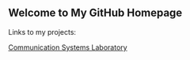 ## Welcome to My GitHub Homepage

Links to my projects:

[Communication Systems Laboratory](https://roozbehrajabi.github.io/commlab/)
